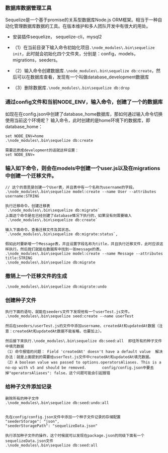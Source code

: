 ### 数据库数据管理工具
Sequelize是一个基于promise的关系型数据库Node.js ORM框架。相当于一种自动化管理数据库数据的工具。在版本维护和多人团队开发中有很大的用处。


- 安装插件sequelize， sequelize-cli，mysql2

- （1）在当前目录下输入命令初始化项目`.\node_modules\.bin\sequelize init`，此时就会初始化四个文件夹，分别是：config，models，migrations，seeders。
- （2）输入命令创建数据库`.\node_modules\.bin\sequelize db:create`，然后可以在数据库查看，发现有一个叫做database_development数据库
- （3）删除数据库`.\node_modules\.bin\sequelize db:drop`



### 通过config文件和当前NODE_ENV，输入命令，创建了一个的数据库
如现在在config.json中创建了database_home数据库，那如何通过输入命令切换使用当前这个环境呢？
输入命令，此时创建的是home环境下的数据库，即database_home：
```
set NODE_ENV=home
.\node_modules\.bin\sequelize db:create

需要还原成development的话就这样设置：
set NODE_ENV=
```

### 输入如下命令，则会在models中创建一个user.js以及在migrations中创建一个迁移文件。
```
// 这个的意思是创建一个User表，并且表中有一个名称为username的字段。
.\node_modules\.bin\sequelize model:create --name User --attributes username:STRING

执行迁移命令，创建迁移表
`.\node_modules\.bin\sequelize db:migrate`
上面这个命令是在已经创建了database情况下执行的，如果没有则需要输入`.\node_modules\.bin\sequelize db:create`

输入下面命令，查看迁移文件及其状态。
`.\node_modules\.bin\sequelize db:migrate:status`,

假如此时要新增一个Message表，并且设置字段名称为title，并且执行迁移文件，此时应该这样执行。然后我们就能在数据库中找到一张message的表。
.\node_modules\.bin\sequelize model:create --name Message --attributes title:STRING
.\node_modules\.bin\sequelize db:migrate
```


### 撤销上一个迁移文件的生成
```
.\node_modules\.bin\sequelize db:migrate:undo

```


### 创建种子文件
```
执行下面的语句，就能在seeders文件下发现他有一个userTest.js文件。
.\node_modules\.bin\sequelize seed:create --name userTest

然后在seeders/userTest.js的文件中添加username、createdAt和updatedAt数据（注意：createdAt和updatedAt数据不能省略，也要加上）。

然后接下来执行.\node_modules\.bin\sequelize db:seed:all  即往所有的种子文件中填充数据
（1）命令报错的问题： Field 'createdAt' doesn't have a default value  解决办法：就是上面提到的需要给userTest.js文件中createdAt和updatedAt填充数据。
（2）A boolean value was passed to options.operatorsAliases. This is a no-op with v5 and should be removed.       config/config.json中要去掉"operatorsAliases": false，这个问题可能会引起报错
```

### 给种子文件添加记录
```
删除所有的种子文件
.\node_modules\.bin\sequelize db:seed:undo:all


先在config/config.json文件中添加一个种子文件记录的存储配置
"seederStorage": "json",
"seederStoragePath": "sequelizeData.json"

执行添加种子文件的操作，这个时候就可以发现在package.json的同级下面有一个sequelizeData.json文件
.\node_modules\.bin\sequelize db:seed:all




```


